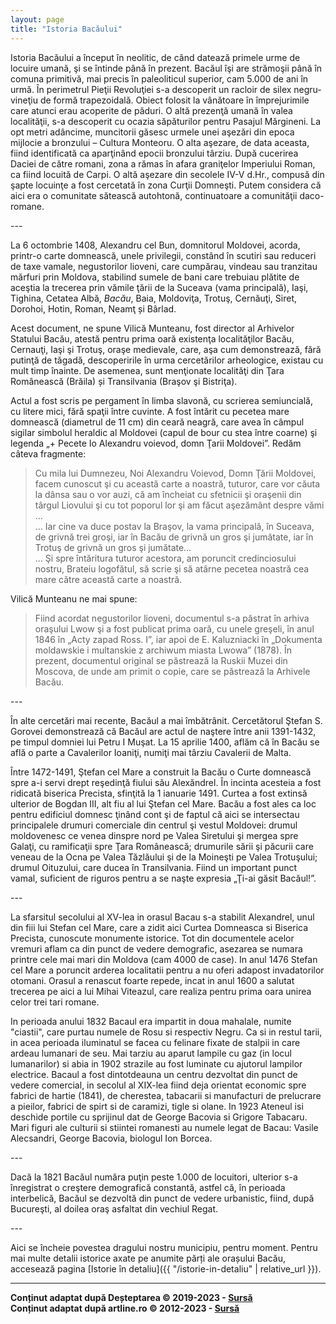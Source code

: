 ```yaml
---
layout: page
title: "Istoria Bacăului"
---
```


Istoria Bacăului a început în neolitic, de când datează primele urme de locuire umană, şi se întinde până în prezent. Bacăul îşi are strămoşii până în comuna primitivă, mai precis în paleoliticul superior, cam 5.000 de ani în urmă. În perimetrul Pieţii Revoluţiei s-a descoperit un racloir de silex negru-vineţiu de formă trapezoidală. Obiect folosit la vânătoare în împrejurimile care atunci erau acoperite de păduri. O altă prezenţă umană în valea localităţii, s-a descoperit cu ocazia săpăturilor pentru Pasajul Mărgineni. La opt metri adâncime, muncitorii găsesc urmele unei aşezări din epoca mijlocie a bronzului – Cultura Monteoru. O alta aşezare, de data aceasta, fiind identificată ca aparţinând epocii bronzului târziu. După cucerirea Daciei de către romani, zona a rămas în afara graniţelor Imperiului Roman, ca fiind locuită de Carpi. O altă aşezare din secolele IV-V d.Hr., compusă din şapte locuinţe a fost cercetată în zona Curţii Domneşti. Putem considera că aici era o comunitate sătească autohtonă, continuatoare a comunităţii daco-romane.

--- <br>

La 6 octombrie 1408, Alexandru cel Bun, domnitorul Moldovei, acorda, printr-o carte domnească, unele privilegii, constând în scutiri sau reduceri de taxe vamale, negustorilor lioveni, care cumpărau, vindeau sau tranzitau mărfuri prin Moldova, stabilind sumele de bani care trebuiau plătite de aceştia la trecerea prin vămile ţării de la Suceava (vama principală), Iaşi, Tighina, Cetatea Albă, *Bacău*, Baia, Moldoviţa, Trotuş, Cernăuţi, Siret, Dorohoi, Hotin, Roman, Neamţ și Bârlad.

Acest document, ne spune Vilică Munteanu, fost director al Arhivelor Statului Bacău, atestă pentru prima oară existenţa localităţilor Bacău, Cernauţi, Iaşi şi Trotuş, oraşe medievale, care, aşa cum demonstrează, fără putinţă de tăgadă, descoperirile în urma cercetărilor arheologice, existau cu mult timp înainte. De asemenea, sunt menţionate localităţi din Ţara Românească (Brăila) și Transilvania (Braşov şi Bistriţa).

Actul a fost scris pe pergament în limba slavonă, cu scrierea semiuncială, cu litere mici, fără spaţii între cuvinte. A fost întărit cu pecetea mare domnească (diametrul de 11 cm) din ceară neagră, care avea în câmpul sigilar simbolul heraldic al Moldovei (capul de bour cu stea între coarne) şi legenda „+ Pecete Io Alexandru voievod, domn Ţarii Moldovei”. Redăm câteva fragmente: <br>
> Cu mila lui Dumnezeu, Noi Alexandru Voievod, Domn Ţării Moldovei, facem cunoscut şi cu această carte a noastră, tuturor, care vor căuta la dânsa sau o vor auzi, că am încheiat cu sfetnicii şi oraşenii din târgul Liovului şi cu tot poporul lor şi am făcut aşezământ despre vămi … <br>
> … Iar cine va duce postav la Braşov, la vama principală, în Suceava, de grivnă trei groşi, iar în Bacău de grivnă un gros şi jumătate, iar în Trotuş de grivnă un gros şi jumătate… <br>
> … Şi spre întăritura tuturor acestora, am poruncit credinciosului nostru, Brateiu logofătul, să scrie şi să atârne pecetea noastră cea mare către această carte a noastră.

Vilică Munteanu ne mai spune: <br>
> Fiind acordat negustorilor lioveni, documentul s-a păstrat în arhiva oraşului Lwow şi a fost publicat prima oară, cu unele greşeli, în anul 1846 în „Acty zapad Ross. I”, iar apoi de E. Kaluzniacki în „Dokumenta moldawskie i multanskie z archiwum miasta Lwowa” (1878). În prezent, documentul original se păstrează la Ruskii Muzei din Moscova, de unde am primit o copie, care se păstrează la Arhivele Bacău.

--- <br>

În alte cercetări mai recente, Bacăul a mai îmbătrânit. Cercetătorul Ştefan S. Gorovei demonstrează că Bacăul are actul de naştere între anii 1391-1432, pe timpul domniei lui Petru I Muşat. La 15 aprilie 1400, aflăm că în Bacău se află o parte a Cavalerilor Ioaniţi, numiţi mai târziu Cavalerii de Malta.

Între 1472-1491, Ştefan cel Mare a construit la Bacău o Curte domnească spre a-i servi drept reşedinţă fiului său Alexăndrel. În incinta acesteia a fost ridicată biserica Precista, sfinţită la 1 ianuarie 1491. Curtea a fost extinsă ulterior de Bogdan III, alt fiu al lui Ştefan cel Mare. Bacău a fost ales ca loc pentru edificiul domnesc ţinând cont şi de faptul că aici se intersectau principalele drumuri comerciale din centrul şi vestul Moldovei: drumul moldovenesc ce venea dinspre nord pe Valea Siretului şi mergea spre Galaţi, cu ramificaţii spre Ţara Românească; drumurile sării şi păcurii care veneau de la Ocna pe Valea Tăzlăului şi de la Moineşti pe Valea Trotuşului; drumul Oituzului, care ducea în Transilvania. Fiind un important punct vamal, suficient de riguros pentru a se naşte expresia „Ţi-ai găsit Bacăul!”. <br>

--- <br>

 <!-- Denumirea orasului provine dupa cum sustin unii istorici de la un oarecare Bako, de la zeul Bachos, sau de la "baca" (fructul vitei-de-vie, ce se cultiva prin aceste parti). In documentele straine el mai apare si sub formele: Bacovia, Bacova, Bacow. Prima atestare documentara dateaza din anul 1408, si anume privilegiul comercial pe care Alexandru cel Bun, Domnul Moldovei, l-a acordat negustorilor din Liov. In 1467 localitatea Bacau este ocupata o vreme de ostile maghiare conduse de Matei Corvin. -->

La sfarsitul secolului al XV-lea in orasul Bacau s-a stabilit Alexandrel, unul din fiii lui Stefan cel Mare, care a zidit aici Curtea Domneasca si Biserica Precista, cunoscute monumente istorice. Tot din documentele acelor vremuri aflam ca din punct de vedere demografic, asezarea se numara printre cele mai mari din Moldova (cam 4000 de case). In anul 1476 Stefan cel Mare a poruncit arderea localitatii pentru a nu oferi adapost invadatorilor otomani. Orasul a renascut foarte repede, incat in anul 1600 a salutat trecerea pe aici a lui Mihai Viteazul, care realiza pentru prima oara unirea celor trei tari romane.

In perioada anului 1832 Bacaul era impartit in doua mahalale, numite "ciastii", care purtau numele de Rosu si respectiv Negru. Ca si in restul tarii, in acea perioada iluminatul se facea cu felinare fixate de stalpii in care ardeau lumanari de seu. Mai tarziu au aparut lampile cu gaz (in locul lumanarilor) si abia in 1902 strazile au fost luminate cu ajutorul lampilor electrice. Bacaul a fost dintotdeauna un centru dezvoltat din punct de vedere comercial, in secolul al XIX-lea fiind deja orientat economic spre fabrici de hartie (1841), de cherestea, tabacarii si manufacturi de prelucrare a pieilor, fabrici de spirt si de caramizi, tigle si olane. In 1923 Ateneul isi deschide portile cu sprijinul dat de George Bacovia si Grigore Tabacaru. Mari figuri ale culturii si stiintei romanesti au numele legat de Bacau: Vasile Alecsandri, George Bacovia, biologul Ion Borcea.

--- <br>

Dacă la 1821 Bacăul număra puţin peste 1.000 de locuitori, ulterior s-a înregistrat o creştere demografică constantă, astfel că, în perioada interbelică, Bacăul se dezvoltă din punct de vedere urbanistic, fiind, după Bucureşti, al doilea oraş asfaltat din vechiul Regat.

<!-- Datorită creşterii demografice dar şi economice, Bacăul este declarat municipiu la 7 decembrie 1929. -->

--- <br>

Aici se încheie povestea dragului nostru municipiu, pentru moment. Pentru mai multe detalii istorice axate pe anumite părți ale orașului Bacău, accesează pagina [Istorie în detaliu]({{ "/istorie-in-detaliu" | relative_url }}).

---

**Conținut adaptat după Deșteptarea © 2019-2023 - [Sursă](https://www.desteptarea.ro/scurta-istorie-de-611-ani-a-bacaului/)** <br>
**Conținut adaptat după artline.ro © 2012-2023 - [Sursă](https://www.artline.ro/Istoria-orasului-Bacau-12873-1-n.html)**

